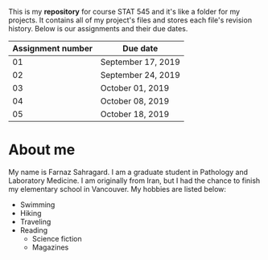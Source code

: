 This is my __repository__ for course STAT 545 and it's like a folder for my projects. It contains all of my project's files and stores each file's revision history. Below is our assignments and their due dates.

Assignment number | Due date
------------ | -------------
01 | September 17, 2019
02 | September 24, 2019
03 | October 01, 2019
04 | October 08, 2019
05 | October 18, 2019

# About me



My name is Farnaz Sahragard. I am a graduate student in Pathology and Laboratory Medicine. I am originally from Iran, but I had the chance to finish my elementary school in Vancouver. My hobbies are listed below:

* Swimming
* Hiking
* Traveling
* Reading
  * Science fiction
  * Magazines
